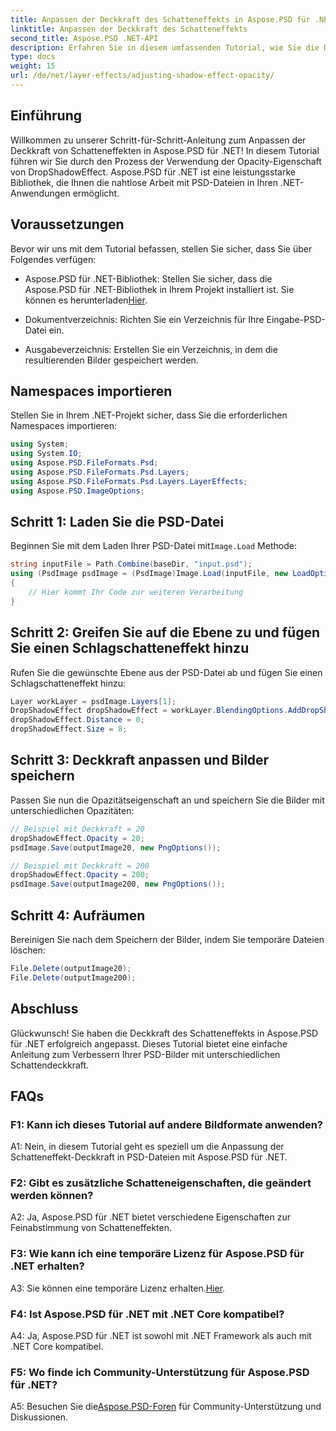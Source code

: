 ```yaml
---
title: Anpassen der Deckkraft des Schatteneffekts in Aspose.PSD für .NET
linktitle: Anpassen der Deckkraft des Schatteneffekts
second_title: Aspose.PSD .NET-API
description: Erfahren Sie in diesem umfassenden Tutorial, wie Sie die Deckkraft von Schatteneffekten in Aspose.PSD für .NET anpassen.
type: docs
weight: 15
url: /de/net/layer-effects/adjusting-shadow-effect-opacity/
---
```

## Einführung

Willkommen zu unserer Schritt-für-Schritt-Anleitung zum Anpassen der Deckkraft von Schatteneffekten in Aspose.PSD für .NET! In diesem Tutorial führen wir Sie durch den Prozess der Verwendung der Opacity-Eigenschaft von DropShadowEffect. Aspose.PSD für .NET ist eine leistungsstarke Bibliothek, die Ihnen die nahtlose Arbeit mit PSD-Dateien in Ihren .NET-Anwendungen ermöglicht.

## Voraussetzungen

Bevor wir uns mit dem Tutorial befassen, stellen Sie sicher, dass Sie über Folgendes verfügen:

-  Aspose.PSD für .NET-Bibliothek: Stellen Sie sicher, dass die Aspose.PSD für .NET-Bibliothek in Ihrem Projekt installiert ist. Sie können es herunterladen[Hier](https://releases.aspose.com/psd/net/).

- Dokumentverzeichnis: Richten Sie ein Verzeichnis für Ihre Eingabe-PSD-Datei ein.

- Ausgabeverzeichnis: Erstellen Sie ein Verzeichnis, in dem die resultierenden Bilder gespeichert werden.

## Namespaces importieren

Stellen Sie in Ihrem .NET-Projekt sicher, dass Sie die erforderlichen Namespaces importieren:

```csharp
using System;
using System.IO;
using Aspose.PSD.FileFormats.Psd;
using Aspose.PSD.FileFormats.Psd.Layers;
using Aspose.PSD.FileFormats.Psd.Layers.LayerEffects;
using Aspose.PSD.ImageOptions;
```

## Schritt 1: Laden Sie die PSD-Datei

 Beginnen Sie mit dem Laden Ihrer PSD-Datei mit`Image.Load` Methode:

```csharp
string inputFile = Path.Combine(baseDir, "input.psd");
using (PsdImage psdImage = (PsdImage)Image.Load(inputFile, new LoadOptions()))
{
    // Hier kommt Ihr Code zur weiteren Verarbeitung
}
```

## Schritt 2: Greifen Sie auf die Ebene zu und fügen Sie einen Schlagschatteneffekt hinzu

Rufen Sie die gewünschte Ebene aus der PSD-Datei ab und fügen Sie einen Schlagschatteneffekt hinzu:

```csharp
Layer workLayer = psdImage.Layers[1];
DropShadowEffect dropShadowEffect = workLayer.BlendingOptions.AddDropShadow();
dropShadowEffect.Distance = 0;
dropShadowEffect.Size = 8;
```

## Schritt 3: Deckkraft anpassen und Bilder speichern

Passen Sie nun die Opazitätseigenschaft an und speichern Sie die Bilder mit unterschiedlichen Opazitäten:

```csharp
// Beispiel mit Deckkraft = 20
dropShadowEffect.Opacity = 20;
psdImage.Save(outputImage20, new PngOptions());

// Beispiel mit Deckkraft = 200
dropShadowEffect.Opacity = 200;
psdImage.Save(outputImage200, new PngOptions());
```

## Schritt 4: Aufräumen

Bereinigen Sie nach dem Speichern der Bilder, indem Sie temporäre Dateien löschen:

```csharp
File.Delete(outputImage20);
File.Delete(outputImage200);
```

## Abschluss

Glückwunsch! Sie haben die Deckkraft des Schatteneffekts in Aspose.PSD für .NET erfolgreich angepasst. Dieses Tutorial bietet eine einfache Anleitung zum Verbessern Ihrer PSD-Bilder mit unterschiedlichen Schattendeckkraft.

## FAQs

### F1: Kann ich dieses Tutorial auf andere Bildformate anwenden?

A1: Nein, in diesem Tutorial geht es speziell um die Anpassung der Schatteneffekt-Deckkraft in PSD-Dateien mit Aspose.PSD für .NET.

### F2: Gibt es zusätzliche Schatteneigenschaften, die geändert werden können?

A2: Ja, Aspose.PSD für .NET bietet verschiedene Eigenschaften zur Feinabstimmung von Schatteneffekten.

### F3: Wie kann ich eine temporäre Lizenz für Aspose.PSD für .NET erhalten?

 A3: Sie können eine temporäre Lizenz erhalten.[Hier](https://purchase.aspose.com/temporary-license/).

### F4: Ist Aspose.PSD für .NET mit .NET Core kompatibel?

A4: Ja, Aspose.PSD für .NET ist sowohl mit .NET Framework als auch mit .NET Core kompatibel.

### F5: Wo finde ich Community-Unterstützung für Aspose.PSD für .NET?

 A5: Besuchen Sie die[Aspose.PSD-Foren](https://forum.aspose.com/c/psd/34) für Community-Unterstützung und Diskussionen.
